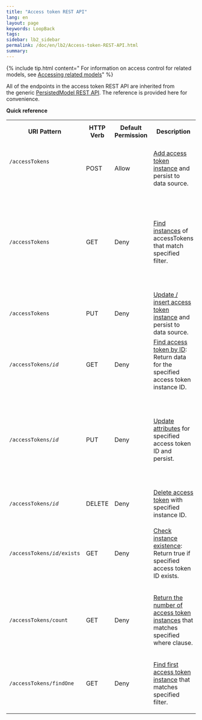 ```yaml
---
title: "Access token REST API"
lang: en
layout: page
keywords: LoopBack
tags:
sidebar: lb2_sidebar
permalink: /doc/en/lb2/Access-token-REST-API.html
summary:
---
```


{% include tip.html content="
For information on access control for related models, see [Accessing related models](/doc/en/lb2/Accessing-related-models.html)" %}

All of the endpoints in the access token REST API are inherited from the generic [PersistedModel REST API](/doc/{{page.lang}}/lb2/PersistedModel-REST-API.html).
The reference is provided here for convenience.

**Quick reference**

<table>
  <tbody>
    <tr>
      <th>
        <p>URI Pattern</p>
      </th>
      <th>HTTP Verb</th>
      <th>Default Permission</th>
      <th>Description</th>
      <th>Arguments</th>
    </tr>
    <tr>
      <td>
        <p><code>/accessTokens</code></p>
        <div style="width:120px;">
          <p>&nbsp;</p>
        </div>
      </td>
      <td>POST</td>
      <td>Allow</td>
      <td>
        <p><a href="/doc/en/lb2/PersistedModel-REST-API.html#PersistedModelRESTAPI-Createmodelinstance">Add access token instance</a> and persist to data source.</p>
      </td>
      <td>JSON object (in request body)</td>
    </tr>
    <tr>
      <td><code>/accessTokens</code></td>
      <td>GET</td>
      <td><span>Deny</span></td>
      <td><a href="/doc/en/lb2/PersistedModel-REST-API.html#PersistedModelRESTAPI-Findmatchinginstances">Find instances</a> of accessTokens that match specified filter.</td>
      <td>
        <p>One or more filters in query parameters:</p>
        <ul>
          <li>where</li>
          <li>include</li>
          <li>order</li>
          <li>limit</li>
          <li>skip / offset</li>
          <li>fields</li>
        </ul>
      </td>
    </tr>
    <tr>
      <td><code>/accessTokens</code></td>
      <td>PUT</td>
      <td><span>Deny</span></td>
      <td><a href="/doc/en/lb2/PersistedModel-REST-API.html#PersistedModelRESTAPI-Update/insertinstance">Update / insert access token instance</a> and persist to data source.</td>
      <td>JSON object (in request body)</td>
    </tr>
    <tr>
      <td><code>/accessTokens/<em>id</em></code></td>
      <td>GET</td>
      <td><span>Deny</span></td>
      <td><a href="/doc/en/lb2/PersistedModel-REST-API.html#PersistedModelRESTAPI-FindinstancebyID">Find access token by ID</a>: Return data for the specified access token instance ID.</td>
      <td><em>id</em>, the access token instance ID (in URI path)</td>
    </tr>
    <tr>
      <td><code>/accessTokens/<em>id</em></code></td>
      <td>PUT</td>
      <td><span>Deny</span></td>
      <td><a href="/doc/en/lb2/PersistedModel-REST-API.html#PersistedModelRESTAPI-Updatemodelinstanceattributes">Update attributes</a> for specified access token ID and persist.</td>
      <td>
        <p>Query parameters:</p>
        <ul>
          <li>data&nbsp;- An object containing property name/value pairs</li>
          <li><em>id</em>&nbsp;- The model id</li>
        </ul>
      </td>
    </tr>
    <tr>
      <td><code>/accessTokens/<em>id</em></code></td>
      <td>DELETE</td>
      <td><span>Deny</span></td>
      <td><a href="/doc/en/lb2/PersistedModel-REST-API.html#PersistedModelRESTAPI-Deletemodelinstance">Delete access token</a> with specified instance ID.</td>
      <td><em>id</em>, access token ID<em> </em>(in URI path)</td>
    </tr>
    <tr>
      <td><code>/accessTokens/<em>id</em>/exists</code></td>
      <td>GET</td>
      <td><span>Deny</span></td>
      <td>
        <p><a href="/doc/en/lb2/PersistedModel-REST-API.html#PersistedModelRESTAPI-Checkinstanceexistence">Check instance existence</a>: Return true if specified access token ID exists.</p>
      </td>
      <td>
        <p>URI path:</p>
        <ul>
          <li><em>id</em> - Model instance ID</li>
        </ul>
      </td>
    </tr>
    <tr>
      <td><code>/accessTokens/count</code></td>
      <td>GET</td>
      <td><span>Deny</span></td>
      <td>
        <p><a href="/doc/en/lb2/PersistedModel-REST-API.html#PersistedModelRESTAPI-Getinstancecount">Return the number of access token instances</a>&nbsp;that matches specified where clause.</p>
      </td>
      <td>Where filter specified in query parameter</td>
    </tr>
    <tr>
      <td><code>/accessTokens/findOne</code></td>
      <td>GET</td>
      <td><span>Deny</span></td>
      <td>
        <p><a href="/doc/en/lb2/PersistedModel-REST-API.html#PersistedModelRESTAPI-Findfirstinstance">Find first access token instance</a> that matches specified filter.</p>
      </td>
      <td>Same as<span>&nbsp;<a href="/doc/en/lb2/PersistedModel-REST-API.html#PersistedModelRESTAPI-Findmatchinginstances">Find matching instances</a>.</span></td>
    </tr>
  </tbody>
</table>
